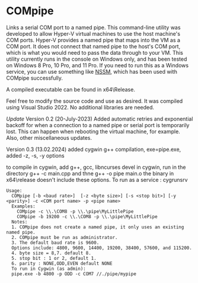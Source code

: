 # COMpipe
Links a serial COM port to a named pipe.  This command-line utility was developed to allow Hyper-V virtual machines to use the host machine's COM ports. Hyper-V provides a named pipe that maps into the VM as a COM port. It does not connect that named pipe to the host's COM port, which is what you would need to pass the data through to your VM.  This utility currently runs in the console on Windows only, and has been tested on Windows 8 Pro, 10 Pro, and 11 Pro.  If you need to run this as a Windows service, you can use something like [NSSM](https://nssm.cc/), which has been used with COMpipe successfully.

A compiled executable can be found in x64\Release.

Feel free to modify the source code and use as desired.  It was compiled using Visual Studio 2022.  No additional libraries are needed.

*Update*
Version 0.2 (20-July-2023)
Added automatic retries and exponential backoff for when a connection to a named pipe or serial port is temporarily lost.  This can happen when rebooting the virtual machine, for example.  Also, other miscellaneous updates.

Version 0.3 (13.02.2024)
added cygwin g++ compilation, exe=pipe.exe, added -z, -s, -y options

to compile in cygwin, add g++, gcc, libncurses devel in cygwin, run in the directory g++ -c main.cpp and thne g++ -o pipe main.o
the binary in x64\release doesn't include these options. To run as a service : cygrunsrv

```
Usage:
  COMpipe [-b <baud rate>]  [-z <byte size>] [-s <stop bit>] [-y <parity>] -c <COM port name> -p <pipe name>
  Examples:
    COMpipe -c \\.\COM8 -p \\.\pipe\MyLittlePipe
    COMpipe -b 19200 -c \\.\COM8 -p \\.\pipe\MyLittlePipe
  Notes:
  1. COMpipe does not create a named pipe, it only uses an existing named pipe.
  2. COMpipe must be run as administrator.
  3. The default baud rate is 9600.
  Options include: 4800, 9600, 14400, 19200, 38400, 57600, and 115200.
  4. byte size = 8,7. default 8.
  5. stop bit : 1 or 2, default 1.
  6. parity : NONE,ODD,EVEN default NONE
  To run in Cygwin (as admin):
  pipe.exe -b 4800 -p ODD -c COM7 //./pipe/mypipe
```
